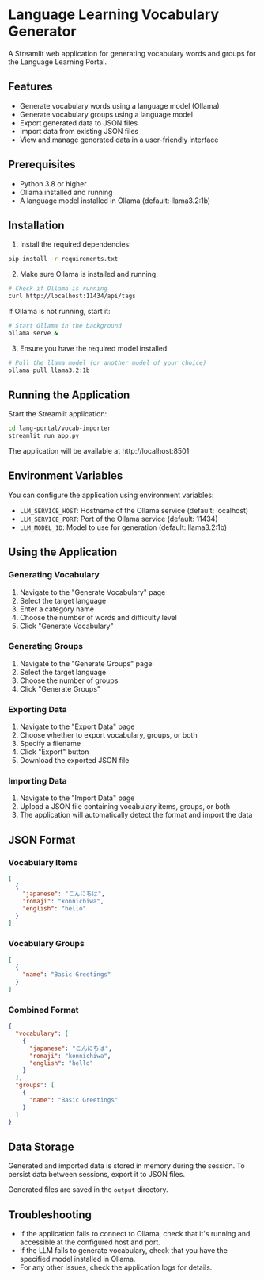 # Language Learning Vocabulary Generator

A Streamlit web application for generating vocabulary words and groups for the Language Learning Portal.

## Features

- Generate vocabulary words using a language model (Ollama)
- Generate vocabulary groups using a language model
- Export generated data to JSON files
- Import data from existing JSON files
- View and manage generated data in a user-friendly interface

## Prerequisites

- Python 3.8 or higher
- Ollama installed and running
- A language model installed in Ollama (default: llama3.2:1b)

## Installation

1. Install the required dependencies:

```bash
pip install -r requirements.txt
```

2. Make sure Ollama is installed and running:

```bash
# Check if Ollama is running
curl http://localhost:11434/api/tags
```

If Ollama is not running, start it:

```bash
# Start Ollama in the background
ollama serve &
```

3. Ensure you have the required model installed:

```bash
# Pull the llama model (or another model of your choice)
ollama pull llama3.2:1b
```

## Running the Application

Start the Streamlit application:

```bash
cd lang-portal/vocab-importer
streamlit run app.py
```

The application will be available at http://localhost:8501

## Environment Variables

You can configure the application using environment variables:

- `LLM_SERVICE_HOST`: Hostname of the Ollama service (default: localhost)
- `LLM_SERVICE_PORT`: Port of the Ollama service (default: 11434)
- `LLM_MODEL_ID`: Model to use for generation (default: llama3.2:1b)

## Using the Application

### Generating Vocabulary

1. Navigate to the "Generate Vocabulary" page
2. Select the target language
3. Enter a category name
4. Choose the number of words and difficulty level
5. Click "Generate Vocabulary"

### Generating Groups

1. Navigate to the "Generate Groups" page
2. Select the target language
3. Choose the number of groups
4. Click "Generate Groups"

### Exporting Data

1. Navigate to the "Export Data" page
2. Choose whether to export vocabulary, groups, or both
3. Specify a filename
4. Click "Export" button
5. Download the exported JSON file

### Importing Data

1. Navigate to the "Import Data" page
2. Upload a JSON file containing vocabulary items, groups, or both
3. The application will automatically detect the format and import the data

## JSON Format

### Vocabulary Items

```json
[
  {
    "japanese": "こんにちは",
    "romaji": "konnichiwa",
    "english": "hello"
  }
]
```

### Vocabulary Groups

```json
[
  {
    "name": "Basic Greetings"
  }
]
```

### Combined Format

```json
{
  "vocabulary": [
    {
      "japanese": "こんにちは",
      "romaji": "konnichiwa",
      "english": "hello"
    }
  ],
  "groups": [
    {
      "name": "Basic Greetings"
    }
  ]
}
```

## Data Storage

Generated and imported data is stored in memory during the session. To persist data between sessions, export it to JSON files.

Generated files are saved in the `output` directory.

## Troubleshooting

- If the application fails to connect to Ollama, check that it's running and accessible at the configured host and port.
- If the LLM fails to generate vocabulary, check that you have the specified model installed in Ollama.
- For any other issues, check the application logs for details. 